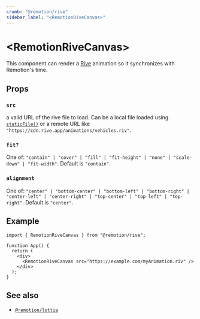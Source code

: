 ```yaml
---
crumb: "@remotion/rive"
sidebar_label: "<RemotionRiveCanvas>"
---
```


# &lt;RemotionRiveCanvas&gt; <AvailableFrom v="3.3.66"/>

This component can render a [Rive](https://rive.app/) animation so it synchronizes with Remotion's time.

## Props

### `src`

a valid URL of the rive file to load. Can be a local file loaded using [`staticFile()`](/docs/staticfile) or a remote URL like `"https://cdn.rive.app/animations/vehicles.riv"`.

### `fit?`

One of: `"contain" | "cover" | "fill" | "fit-height" | "none" | "scale-down" | "fit-width"`. Default is `"contain"`.

### `alignment`

One of: `"center" | "bottom-center" | "bottom-left" | "bottom-right" | "center-left" | "center-right" | "top-center" | "top-left" | "top-right"`. Default is `"center"`.

## Example

```tsx twoslash
import { RemotionRiveCanvas } from "@remotion/rive";

function App() {
  return (
    <div>
      <RemotionRiveCanvas src="https://example.com/myAnimation.riv" />
    </div>
  );
}
```

## See also

- [`@remotion/lottie`](/docs/lottie)
